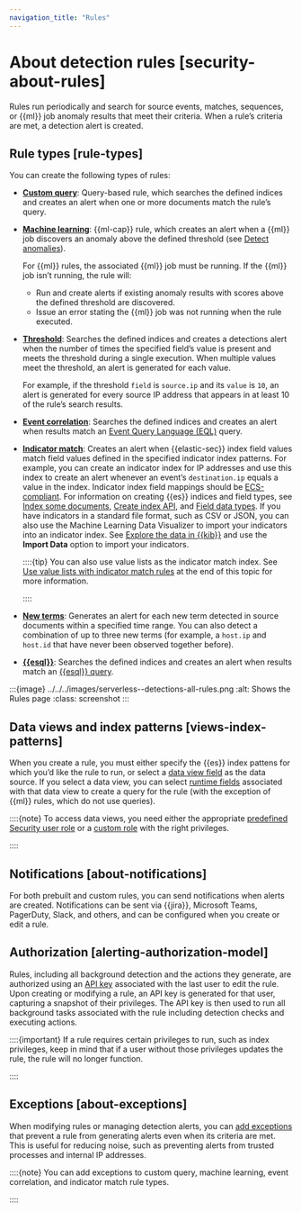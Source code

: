 ```yaml
---
navigation_title: "Rules"
---
```


# About detection rules [security-about-rules]


Rules run periodically and search for source events, matches, sequences, or {{ml}} job anomaly results that meet their criteria. When a rule’s criteria are met, a detection alert is created.


## Rule types [rule-types]

You can create the following types of rules:

* [**Custom query**](../../../solutions/security/detect-and-alert/create-detection-rule.md#create-custom-rule): Query-based rule, which searches the defined indices and creates an alert when one or more documents match the rule’s query.
* [**Machine learning**](../../../solutions/security/detect-and-alert/create-detection-rule.md#create-ml-rule): {{ml-cap}} rule, which creates an alert when a {{ml}} job discovers an anomaly above the defined threshold (see [Detect anomalies](../../../solutions/security/advanced-entity-analytics/anomaly-detection.md)).

    For {{ml}} rules, the associated {{ml}} job must be running. If the {{ml}} job isn’t running, the rule will:

    * Run and create alerts if existing anomaly results with scores above the defined threshold are discovered.
    * Issue an error stating the {{ml}} job was not running when the rule executed.

* [**Threshold**](../../../solutions/security/detect-and-alert/create-detection-rule.md#create-threshold-rule): Searches the defined indices and creates a detections alert when the number of times the specified field’s value is present and meets the threshold during a single execution. When multiple values meet the threshold, an alert is generated for each value.

    For example, if the threshold `field` is `source.ip` and its `value` is `10`, an alert is generated for every source IP address that appears in at least 10 of the rule’s search results.

* [**Event correlation**](../../../solutions/security/detect-and-alert/create-detection-rule.md#create-eql-rule): Searches the defined indices and creates an alert when results match an [Event Query Language (EQL)](../../../explore-analyze/query-filter/languages/eql.md) query.
* [**Indicator match**](../../../solutions/security/detect-and-alert/create-detection-rule.md#create-indicator-rule): Creates an alert when {{elastic-sec}} index field values match field values defined in the specified indicator index patterns. For example, you can create an indicator index for IP addresses and use this index to create an alert whenever an event’s `destination.ip` equals a value in the index. Indicator index field mappings should be [ECS-compliant](https://www.elastic.co/guide/en/ecs/current). For information on creating {{es}} indices and field types, see [Index some documents](https://www.elastic.co/guide/en/starting-with-the-elasticsearch-platform-and-its-solutions/current/getting-started-general-purpose.html#gp-gs-add-data), [Create index API](https://www.elastic.co/docs/api/doc/elasticsearch/operation/operation-indices-create), and [Field data types](elasticsearch://docs/reference/elasticsearch/mapping-reference/field-data-types.md). If you have indicators in a standard file format, such as CSV or JSON, you can also use the Machine Learning Data Visualizer to import your indicators into an indicator index. See [Explore the data in {{kib}}](../../../explore-analyze/machine-learning/anomaly-detection/ml-getting-started.md#sample-data-visualizer) and use the **Import Data** option to import your indicators.

    ::::{tip}
    You can also use value lists as the indicator match index. See [Use value lists with indicator match rules](../../../solutions/security/detect-and-alert/create-detection-rule.md#indicator-value-lists) at the end of this topic for more information.

    ::::

* [**New terms**](../../../solutions/security/detect-and-alert/create-detection-rule.md#create-new-terms-rule): Generates an alert for each new term detected in source documents within a specified time range. You can also detect a combination of up to three new terms (for example, a `host.ip` and `host.id` that have never been observed together before).
* [**{{esql}}**](../../../solutions/security/detect-and-alert/create-detection-rule.md#create-esql-rule): Searches the defined indices and creates an alert when results match an [{{esql}} query](../../../explore-analyze/query-filter/languages/esql.md).

:::{image} ../../../images/serverless--detections-all-rules.png
:alt: Shows the Rules page
:class: screenshot
:::


## Data views and index patterns [views-index-patterns]

When you create a rule, you must either specify the {{es}} index pattens for which you’d like the rule to run, or select a [data view field](../../../solutions/security/get-started/data-views-elastic-security.md) as the data source. If you select a data view, you can select [runtime fields](../../../solutions/security/get-started/create-runtime-fields-in-elastic-security.md) associated with that data view to create a query for the rule (with the exception of {{ml}} rules, which do not use queries).

::::{note}
To access data views, you need either the appropriate [predefined Security user role](../../../deploy-manage/users-roles/cloud-organization/user-roles.md#general-assign-user-roles) or a [custom role](../../../deploy-manage/users-roles/cloud-organization/user-roles.md) with the right privileges.

::::



## Notifications [about-notifications]

For both prebuilt and custom rules, you can send notifications when alerts are created. Notifications can be sent via {{jira}}, Microsoft Teams, PagerDuty, Slack, and others, and can be configured when you create or edit a rule.


## Authorization [alerting-authorization-model]

Rules, including all background detection and the actions they generate, are authorized using an [API key](../../../deploy-manage/api-keys/serverless-project-api-keys.md) associated with the last user to edit the rule. Upon creating or modifying a rule, an API key is generated for that user, capturing a snapshot of their privileges. The API key is then used to run all background tasks associated with the rule including detection checks and executing actions.

::::{important}
If a rule requires certain privileges to run, such as index privileges, keep in mind that if a user without those privileges updates the rule, the rule will no longer function.

::::



## Exceptions [about-exceptions]

When modifying rules or managing detection alerts, you can [add exceptions](../../../solutions/security/detect-and-alert/add-manage-exceptions.md) that prevent a rule from generating alerts even when its criteria are met. This is useful for reducing noise, such as preventing alerts from trusted processes and internal IP addresses.

::::{note}
You can add exceptions to custom query, machine learning, event correlation, and indicator match rule types.

::::
